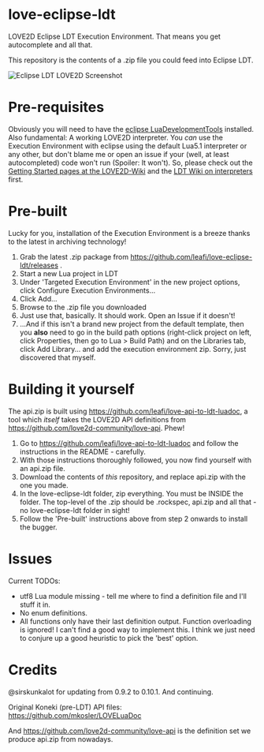 # love-eclipse-ldt

LOVE2D Eclipse LDT Execution Environment. That means you get autocomplete and all that.

This repository is the contents of a .zip file you could feed into Eclipse LDT.

![Eclipse LDT LOVE2D Screenshot](http://i.imgur.com/x8shhcc.png)

# Pre-requisites

Obviously you will need to have the [eclipse LuaDevelopmentTools](https://eclipse.org/ldt) installed. Also fundamental: A working LOVE2D interpreter. You *can* use the Execution Environment with eclipse using the default Lua5.1 interpreter or any other, but don't blame me or open an issue if your (well, at least autocompleted) code won't run (Spoiler: It won't). So, please check out the [Getting Started pages at the LOVE2D-Wiki](https://love2d.org/wiki/Getting_Started) and the [LDT Wiki on interpreters](https://wiki.eclipse.org/LDT/User_Area/User_Guide#Managing_Interpreters) first.

# Pre-built

Lucky for you, installation of the Execution Environment is a breeze thanks to the latest in archiving technology!

1. Grab the latest .zip package from https://github.com/leafi/love-eclipse-ldt/releases .
2. Start a new Lua project in LDT
3. Under 'Targeted Execution Environment' in the new project options, click Configure Execution Environments...
4. Click Add...
5. Browse to the .zip file you downloaded
6. Just use that, basically. It should work. Open an Issue if it doesn't!
7. ...And if this isn't a brand new project from the default template, then you **also** need to go in the build path options (right-click project on left, click Properties, then go to Lua > Build Path) and on the Libraries tab, click Add Library... and add the execution environment zip. Sorry, just discovered that myself.

# Building it yourself

The api.zip is built using https://github.com/leafi/love-api-to-ldt-luadoc, a tool which *itself* takes the LOVE2D API definitions from https://github.com/love2d-community/love-api. Phew!

1. Go to https://github.com/leafi/love-api-to-ldt-luadoc and follow the instructions in the README - carefully.
2. With those instructions thoroughly followed, you now find yourself with an api.zip file.
3. Download the contents of *this* repository, and replace api.zip with the one you made.
4. In the love-eclipse-ldt folder, zip everything. You must be INSIDE the folder. The top-level of the .zip should be .rockspec, api.zip and all that - no love-eclipse-ldt folder in sight!
5. Follow the 'Pre-built' instructions above from step 2 onwards to install the bugger.

# Issues

Current TODOs:

* utf8 Lua module missing - tell me where to find a definition file and I'll stuff it in.
* No enum definitions.
* All functions only have their last definition output. Function overloading is ignored! I can't find a good way to implement this. I think we just need to conjure up a good heuristic to pick the 'best' option.

# Credits

@sirskunkalot for updating from 0.9.2 to 0.10.1. And continuing.

Original Koneki (pre-LDT) API files: https://github.com/mkosler/LOVELuaDoc

And https://github.com/love2d-community/love-api is the definition set we produce api.zip from nowadays.
